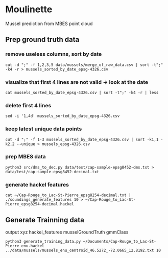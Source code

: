 # Moulinette
Mussel prediction from MBES point cloud
## Prep ground truth data
### remove useless columns, sort by date
```
cut -d ";" -f 1,2,3,5 data/mussels/merge_of_raw_data.csv | sort -t";" -k4 -r > mussels_sorted_by_date_epsg-4326.csv
```
### visualize that first 4 lines are not valid -> look at the date
```
cat mussels_sorted_by_date_epsg-4326.csv | sort -t";" -k4 -r | less
```

### delete first 4 lines
```
sed -i '1,4d' mussels_sorted_by_date_epsg-4326.csv
```

### keep latest unique data points
```
cut -d ";" -f 1-3 mussels_sorted_by_date_epsg-4326.csv | sort -k1,1 -k2,2 --unique > mussels_epsg-4326.csv
```

### prep MBES data
```
python3 src/dms_to_dec.py data/test/cap-sample-epsg8452-dms.txt > data/test/cap-sample-epsg8452-decimal.txt
```
### generate hackel features
```
cat ~/Cap-Rouge_to_Lac-St-Pierre_epsg8254-decimal.txt | ./soundings_generate_features 10 > ~/Cap-Rouge_to_Lac-St-Pierre_epsg8254-decimal.hackel
```

## Generate Trainning data

output xyz hackel_features musselGroundTruth gmmClass
```
python3 generate_training_data.py ~/Documents/Cap-Rouge_to_Lac-St-Pierre_enu.hackel ../data/mussels/mussels_enu_centroid_46.5272_-72.0665_12.8192.txt 10
```




